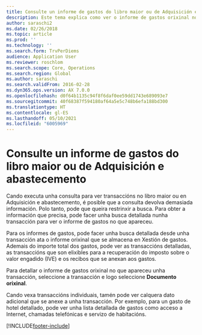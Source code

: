 ```yaml
---
title: Consulte un informe de gastos do libro maior ou de Adquisición e abastecemento
description: Este tema explica como ver o informe de gastos orixinal no que apareceu unha transacción.
author: saraschi2
ms.date: 02/26/2018
ms.topic: article
ms.prod: ''
ms.technology: ''
ms.search.form: TrvPerDiems
audience: Application User
ms.reviewer: roschlom
ms.search.scope: Core, Operations
ms.search.region: Global
ms.author: saraschi
ms.search.validFrom: 2016-02-28
ms.dyn365.ops.version: AX 7.0.0
ms.openlocfilehash: d0f64b1135c94f8f6daf0ee59dd1743e689093e7
ms.sourcegitcommit: 40f68387f594180af64a5e5c748b6efa188bd300
ms.translationtype: HT
ms.contentlocale: gl-ES
ms.lasthandoff: 05/10/2021
ms.locfileid: "6005969"
---
```

# <a name="view-an-expense-report-from-general-ledger-or-procurement-and-sourcing"></a>Consulte un informe de gastos do libro maior ou de Adquisición e abastecemento

Cando executa unha consulta para ver transaccións no libro maior ou en Adquisición e abastecemento, é posible que a consulta devolva demasiada información. Polo tanto, pode que queira restrinxir a busca. Para obter a información que precisa, pode facer unha busca detallada nunha transacción para ver o informe de gastos no que apareceu.

Para os informes de gastos, pode facer unha busca detallada desde unha transacción ata o informe orixinal que se almacena en Xestión de gastos. Ademais do importe total dos gastos, pode ver as transaccións detalladas, as transaccións que son elixibles para a recuperación do imposto sobre o valor engadido (IVE) e os recibos que se anexan aos gastos.

Para detallar o informe de gastos orixinal no que apareceu unha transacción, seleccione a transacción e logo seleccione **Documento orixinal**.

Cando vexa transaccións individuais, tamén pode ver calquera dato adicional que se anexe a unha transacción. Por exemplo, para un gasto de hotel detallado, pode ver unha lista detallada de gastos como acceso a Internet, chamadas telefónicas e servizo de habitacións.


[!INCLUDE[footer-include](../includes/footer-banner.md)]